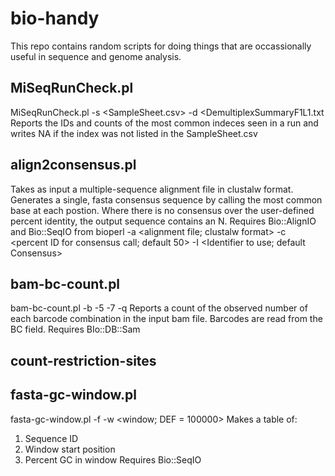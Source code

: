 # bio-handy
This repo contains random scripts for doing things that are occassionally useful in sequence and genome analysis.

## MiSeqRunCheck.pl
  MiSeqRunCheck.pl -s <SampleSheet.csv> -d <DemultiplexSummaryF1L1.txt
  Reports the IDs and counts of the most common indeces seen in a run
  and writes NA if the index was not listed in the SampleSheet.csv

## align2consensus.pl
  Takes as input a multiple-sequence alignment file in clustalw
  format. Generates a single, fasta consensus sequence by
  calling the most common base at each postion. Where there
  is no consensus over the user-defined percent identity, the
  output sequence contains an N.
  Requires Bio::AlignIO and Bio::SeqIO from bioperl
    -a <alignment file; clustalw format>
    -c <percent ID for consensus call; default 50>
    -I <Identifier to use; default Consensus>

## bam-bc-count.pl
  bam-bc-count.pl -b <bam file> -5 <P5 barcode> -7 <P7 barcodes>
                  -q <map quality cutoff>
  Reports a count of the observed number of each barcode combination
  in the input bam file. Barcodes are read from the BC field.
  Requires BIo::DB::Sam

## count-restriction-sites

## fasta-gc-window.pl
  fasta-gc-window.pl -f <fasta file> -w <window; DEF = 100000>
  Makes a table of:
  1. Sequence ID
  2. Window start position
  3. Percent GC in window
  Requires Bio::SeqIO

